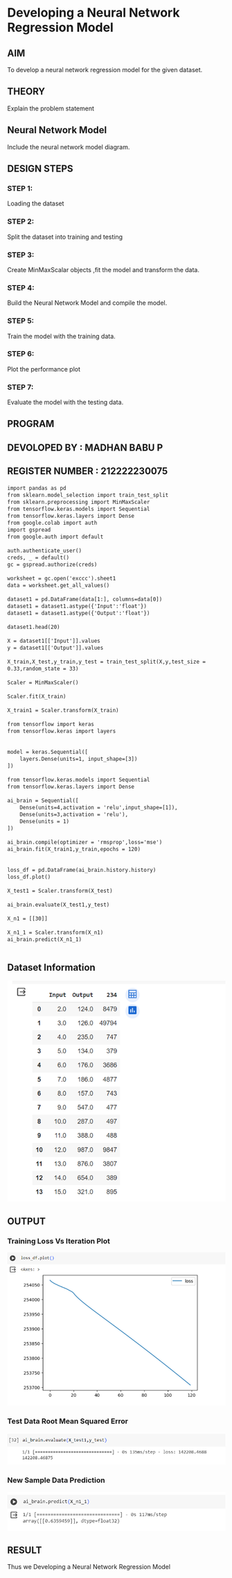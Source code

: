 # Developing a Neural Network Regression Model

## AIM

To develop a neural network regression model for the given dataset.

## THEORY

Explain the problem statement

## Neural Network Model

Include the neural network model diagram.

## DESIGN STEPS

### STEP 1:

Loading the dataset

### STEP 2:

Split the dataset into training and testing

### STEP 3:

Create MinMaxScalar objects ,fit the model and transform the data.

### STEP 4:

Build the Neural Network Model and compile the model.

### STEP 5:

Train the model with the training data.

### STEP 6:

Plot the performance plot

### STEP 7:

Evaluate the model with the testing data.

## PROGRAM
## DEVOLOPED BY : MADHAN BABU P
## REGISTER NUMBER : 212222230075
```
import pandas as pd
from sklearn.model_selection import train_test_split
from sklearn.preprocessing import MinMaxScaler
from tensorflow.keras.models import Sequential
from tensorflow.keras.layers import Dense
from google.colab import auth
import gspread
from google.auth import default

auth.authenticate_user()
creds, _ = default()
gc = gspread.authorize(creds)

worksheet = gc.open('exccc').sheet1
data = worksheet.get_all_values()

dataset1 = pd.DataFrame(data[1:], columns=data[0])
dataset1 = dataset1.astype({'Input':'float'})
dataset1 = dataset1.astype({'Output':'float'})

dataset1.head(20)

X = dataset1[['Input']].values
y = dataset1[['Output']].values

X_train,X_test,y_train,y_test = train_test_split(X,y,test_size = 0.33,random_state = 33)

Scaler = MinMaxScaler()

Scaler.fit(X_train)

X_train1 = Scaler.transform(X_train)

from tensorflow import keras
from tensorflow.keras import layers


model = keras.Sequential([
    layers.Dense(units=1, input_shape=[3])
])

from tensorflow.keras.models import Sequential
from tensorflow.keras.layers import Dense

ai_brain = Sequential([
    Dense(units=4,activation = 'relu',input_shape=[1]),
    Dense(units=3,activation = 'relu'),
    Dense(units = 1)
])

ai_brain.compile(optimizer = 'rmsprop',loss='mse')
ai_brain.fit(X_train1,y_train,epochs = 120)


loss_df = pd.DataFrame(ai_brain.history.history)
loss_df.plot()

X_test1 = Scaler.transform(X_test)

ai_brain.evaluate(X_test1,y_test)

X_n1 = [[30]]

X_n1_1 = Scaler.transform(X_n1)
ai_brain.predict(X_n1_1)


```
## Dataset Information

![output](./b.png)

## OUTPUT

### Training Loss Vs Iteration Plot

![output](./e.png)

### Test Data Root Mean Squared Error

![output](./d.png)

### New Sample Data Prediction

![output](./c.png)

## RESULT
Thus we Developing a Neural Network Regression Model